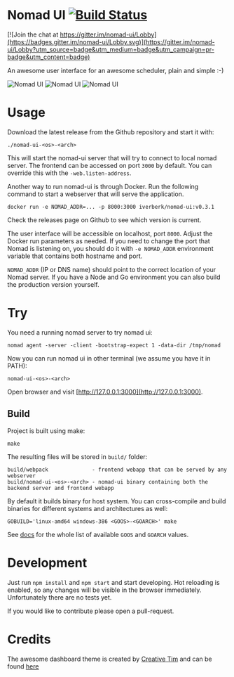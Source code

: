 Nomad UI [![Build Status](https://travis-ci.org/iverberk/nomad-ui.svg?branch=master)](https://travis-ci.org/iverberk/nomad-ui)
========

[![Join the chat at https://gitter.im/nomad-ui/Lobby](https://badges.gitter.im/nomad-ui/Lobby.svg)](https://gitter.im/nomad-ui/Lobby?utm_source=badge&utm_medium=badge&utm_campaign=pr-badge&utm_content=badge)

An awesome user interface for an awesome scheduler, plain and simple :-)

![Nomad UI](http://www.ivoverberk.nl/dl/nomad-ui.jpg)
![Nomad UI](http://www.ivoverberk.nl/dl/nomad-ui-2.jpg)
![Nomad UI](http://www.ivoverberk.nl/dl/nomad-ui-3.jpg)

# Usage

Download the latest release from the Github repository and start it with:

```
./nomad-ui-<os>-<arch>
```

This will start the nomad-ui server that will try to connect to local
nomad server. The frontend can be accessed on port `3000` by default.
You can override this with the `-web.listen-address`.

Another way to run nomad-ui is through Docker. Run the following command to
start a webserver that will serve the application.

```
docker run -e NOMAD_ADDR=... -p 8000:3000 iverberk/nomad-ui:v0.3.1
```

Check the releases page on Github to see which version is current.

The user interface will be accessible on localhost, port `8000`. Adjust the Docker
run parameters as needed. If you need to change the port that Nomad is listening
on, you should do it with ```-e NOMAD_ADDR``` environment variable that contains
both hostname and port.

`NOMAD_ADDR` (IP or DNS name) should point to the correct location of your Nomad server.
If you have a Node and Go environment you can also build the production version yourself.

# Try

You need a running nomad server to try nomad ui:

```
nomad agent -server -client -bootstrap-expect 1 -data-dir /tmp/nomad
```

Now you can run nomad ui in other terminal (we assume you have it in PATH):

```
nomad-ui-<os>-<arch>
```

Open browser and visit [http://127.0.0.1:3000](http://127.0.0.1:3000).

## Build

Project is built using make:

```
make
```

The resulting files will be stored in `build/` folder:

```
build/webpack              - frontend webapp that can be served by any webserver
build/nomad-ui-<os>-<arch> - nomad-ui binary containing both the backend server and frontend webapp
```

By default it builds binary for host system. You can cross-compile and
build binaries for different systems and architectures as well:

```
GOBUILD='linux-amd64 windows-386 <GOOS>-<GOARCH>' make
```

See [docs](https://golang.org/doc/install/source) for the whole list of available `GOOS` and `GOARCH`
values.

# Development

Just run ```npm install``` and ```npm start``` and start developing. Hot reloading is enabled, so any
changes will be visible in the browser immediately. Unfortunately there are no tests yet.

If you would like to contribute please open a pull-request.

# Credits

The awesome dashboard theme is created by [Creative Tim](www.creative-tim.com)
and can be found [here](http://www.creative-tim.com/product/light-bootstrap-dashboard-pro)
